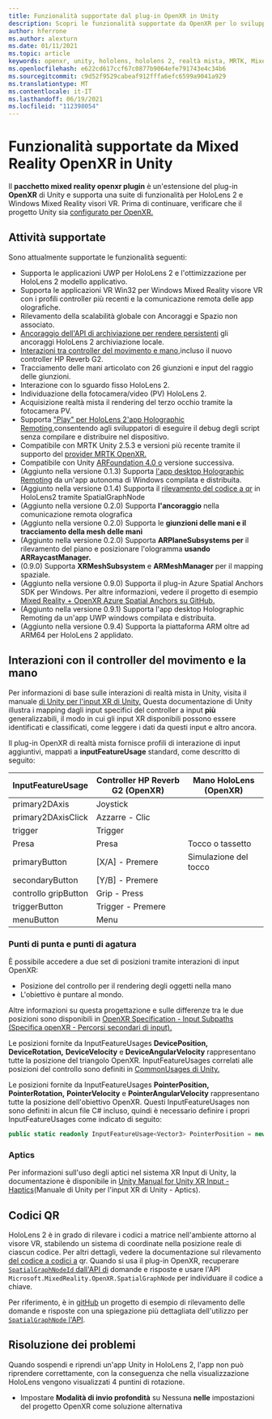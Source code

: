 ```yaml
---
title: Funzionalità supportate dal plug-in OpenXR in Unity
description: Scopri le funzionalità supportate da OpenXR per lo sviluppo di realtà mista in Unity.
author: hferrone
ms.author: alexturn
ms.date: 01/11/2021
ms.topic: article
keywords: openxr, unity, hololens, hololens 2, realtà mista, MRTK, Mixed Reality Toolkit, realtà aumentata, realtà virtuale, visori VR di realtà mista, apprendimento, esercitazione, introduzione
ms.openlocfilehash: e622cd617ccf67c0877b9064efe791743e4c34b6
ms.sourcegitcommit: c9d52f9529cabeaf912fffa6efc6599a9041a929
ms.translationtype: MT
ms.contentlocale: it-IT
ms.lasthandoff: 06/19/2021
ms.locfileid: "112398054"
---
```

# <a name="mixed-reality-openxr-supported-features-in-unity"></a>Funzionalità supportate da Mixed Reality OpenXR in Unity

Il **pacchetto mixed reality openxr plugin** è un'estensione del plug-in **OpenXR** di Unity e supporta una suite di funzionalità per HoloLens 2 e Windows Mixed Reality visori VR. Prima di continuare, verificare che il progetto Unity sia [configurato per OpenXR.](openxr-getting-started.md)

## <a name="whats-supported"></a>Attività supportate

Sono attualmente supportate le funzionalità seguenti:

* Supporta le applicazioni UWP per HoloLens 2 e l'ottimizzazione per HoloLens 2 modello applicativo.
* Supporta le applicazioni VR Win32 per Windows Mixed Reality visore VR con i profili controller più recenti e la comunicazione remota delle app olografiche.
* Rilevamento della scalabilità globale con Ancoraggi e Spazio non associato.
* [Ancoraggio dell'API di archiviazione per rendere persistenti](spatial-anchors-in-unity.md) gli ancoraggi HoloLens 2 archiviazione locale.
* [Interazioni tra controller del movimento e mano,](#motion-controller-and-hand-interactions)incluso il nuovo controller HP Reverb G2.
* Tracciamento delle mani articolato con 26 giunzioni e input del raggio delle giunzioni.
* Interazione con lo sguardo fisso HoloLens 2.
* Individuazione della fotocamera/video (PV) HoloLens 2.
* Acquisizione realtà mista il rendering del terzo occhio tramite la fotocamera PV.
* Supporta ["Play" per HoloLens 2'app Holographic Remoting,](unity-play-mode.md#holographic-remoting-in-unity-editor-play-mode)consentendo agli sviluppatori di eseguire il debug degli script senza compilare e distribuire nel dispositivo.
* Compatibile con MRTK Unity 2.5.3 e versioni più recente tramite il supporto del [provider MRTK OpenXR.](openxr-getting-started.md#using-mrtk-with-openxr-support)
* Compatibile con Unity [ARFoundation 4.0 o](https://docs.unity3d.com/Packages/com.unity.xr.arfoundation@4.1/manual/index.html) versione successiva.
* (Aggiunto nella versione 0.1.3) Supporta [l'app desktop Holographic Remoting](holographic-remoting-desktop.md) da un'app autonoma di Windows compilata e distribuita.
* (Aggiunto nella versione 0.1.4) Supporta il [rilevamento del codice a qr](#qr-codes) in HoloLens2 tramite SpatialGraphNode
* (Aggiunto nella versione 0.2.0) Supporta **l'ancoraggio** nella comunicazione remota olografica
* (Aggiunto nella versione 0.2.0) Supporta le **giunzioni delle mani e il tracciamento della mesh delle mani**
* (Aggiunto nella versione 0.2.0) Supporta **ARPlaneSubsystems per** il rilevamento del piano e posizionare l'ologramma **usando ARRaycastManager.**
* (0.9.0) Supporta **XRMeshSubsystem** e **ARMeshManager** per il mapping spaziale.
* (Aggiunto nella versione 0.9.0) Supporta il plug-in Azure Spatial Anchors SDK per Windows. Per altre informazioni, vedere il progetto di esempio [Mixed Reality + OpenXR Azure Spatial Anchors su GitHub.](https://github.com/microsoft/OpenXR-Unity-MixedReality-Samples/tree/main/AzureSpatialAnchorsSample)
* (Aggiunto nella versione 0.9.1) Supporta l'app desktop Holographic Remoting da un'app UWP windows compilata e distribuita.
* (Aggiunto nella versione 0.9.4) Supporta la piattaforma ARM oltre ad ARM64 per HoloLens 2 applidato.

## <a name="motion-controller-and-hand-interactions"></a>Interazioni con il controller del movimento e la mano

Per informazioni di base sulle interazioni di realtà mista in Unity, visita il manuale [di Unity per l'input XR di Unity.](https://docs.unity3d.com/2020.2/Documentation/Manual/xr_input.html) Questa documentazione di Unity illustra i mapping dagli input specifici del controller a input **più** generalizzabili, il modo in cui gli input XR disponibili possono essere identificati e classificati, come leggere i dati da questi input e altro ancora.

Il plug-in OpenXR di realtà mista fornisce profili di interazione di input aggiuntivi, mappati a **inputFeatureUsage** standard, come descritto di seguito:

| InputFeatureUsage | Controller HP Reverb G2 (OpenXR) | Mano HoloLens (OpenXR) |
| ---- | ---- | ---- |
| primary2DAxis | Joystick | |
| primary2DAxisClick | Azzarre - Clic | |
| trigger | Trigger  | |
| Presa | Presa | Tocco o tassetto |
| primaryButton | [X/A] - Premere | Simulazione del tocco |
| secondaryButton | [Y/B] - Premere | |
| controllo gripButton | Grip - Press | |
| triggerButton | Trigger - Premere | |
| menuButton | Menu | |

### <a name="aim-and-grip-poses"></a>Punti di punta e punti di agatura

È possibile accedere a due set di posizioni tramite interazioni di input OpenXR:

* Posizione del controllo per il rendering degli oggetti nella mano
* L'obiettivo è puntare al mondo.

Altre informazioni su questa progettazione e sulle differenze tra le due posizioni sono disponibili in [OpenXR Specification - Input Subpaths (Specifica openXR - Percorsi secondari di input).](https://www.khronos.org/registry/OpenXR/specs/1.0/html/xrspec.html#semantic-path-input)

Le posizioni fornite da InputFeatureUsages **DevicePosition,** **DeviceRotation,** **DeviceVelocity** e **DeviceAngularVelocity** rappresentano tutte la posizione del triangolo OpenXR.  InputFeatureUsages correlati alle posizioni del controllo sono definiti in [CommonUsages di Unity.](https://docs.unity3d.com/2020.2/Documentation/ScriptReference/XR.CommonUsages.html)

Le posizioni fornite da InputFeatureUsages **PointerPosition,** **PointerRotation,** **PointerVelocity** e **PointerAngularVelocity** rappresentano tutte la posizione dell'obiettivo OpenXR.  Questi InputFeatureUsages non sono definiti in alcun file C# incluso, quindi è necessario definire i propri InputFeatureUsages come indicato di seguito:

``` cs
public static readonly InputFeatureUsage<Vector3> PointerPosition = new InputFeatureUsage<Vector3>("PointerPosition");
```

### <a name="haptics"></a>Aptics

Per informazioni sull'uso degli aptici nel sistema XR Input di Unity, la documentazione è disponibile in [Unity Manual for Unity XR Input - Haptics](https://docs.unity3d.com/2020.2/Documentation/Manual/xr_input.html#Haptics)(Manuale di Unity per l'input XR di Unity - Aptics).

## <a name="qr-codes"></a>Codici QR

HoloLens 2 è in grado di rilevare i codici a matrice nell'ambiente attorno al visore VR, stabilendo un sistema di coordinate nella posizione reale di ciascun codice. Per altri dettagli, vedere la documentazione sul rilevamento [del codice a codici a](../platform-capabilities-and-apis/qr-code-tracking.md) qr.  Quando si usa il plug-in OpenXR, recuperare [ `SpatialGraphNodeId` dall'API di](../platform-capabilities-and-apis/qr-code-tracking.md#qr-api-reference) domande e risposte e usare l'API `Microsoft.MixedReality.OpenXR.SpatialGraphNode` per individuare il codice a chiave.

Per riferimento, è in [gitHub](https://github.com/yl-msft/QRTracking) un progetto di esempio di rilevamento delle domande e risposte con una spiegazione più dettagliata dell'utilizzo per [ `SpatialGraphNode` l'API](https://github.com/yl-msft/QRTracking/blob/main/SampleQRCodes/Assets/Scripts/SpatialGraphNodeTracker.cs).

## <a name="troubleshooting"></a>Risoluzione dei problemi

Quando sospendi e riprendi un'app Unity in HoloLens 2, l'app non può riprendere correttamente, con la conseguenza che nella visualizzazione HoloLens vengono visualizzati 4 puntini di rotazione.

* Impostare **Modalità di invio profondità** su Nessuna **nelle** impostazioni del progetto OpenXR come soluzione alternativa
